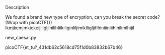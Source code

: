 Description

We found a brand new type of encryption, can you break the secret code? (Wrap with picoCTF{}) lkmjkemjmkiekeijiiigljlhilihliikiliginliljimiklligljiflhiniiiniiihlhilimlhijil

new_caesar.py

picoCTF{et_tu?_431db62c5618cd75f1d0b83832b67b46}